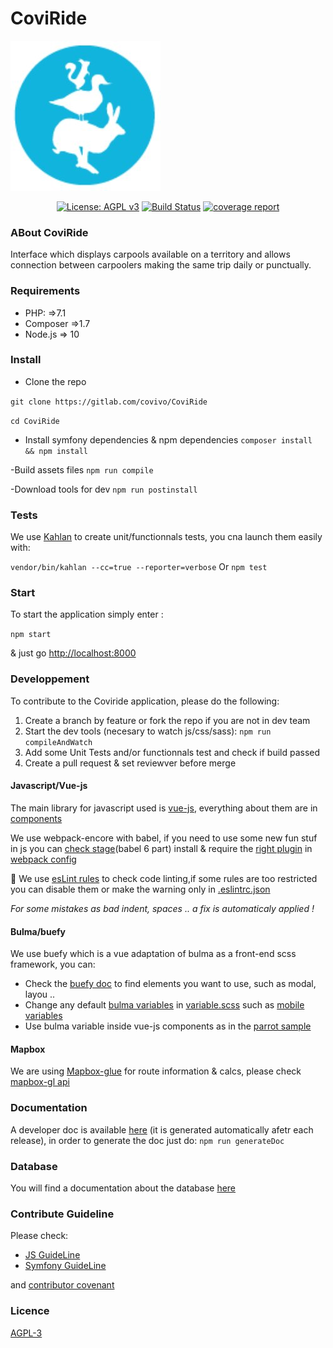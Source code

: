 CoviRide
=======

![Logo Coviride](logo.jpg)


<p align="center">
  <a href="https://www.gnu.org/licenses/agpl-3.0" ><img alt="License: AGPL v3" src="https://img.shields.io/badge/License-AGPL%20v3-blue.svg"/></a>
  <a href="https://gitlab.com/covivo/CoviRide/-/jobs"><img alt="Build Status" src="https://gitlab.com/covivo/CoviRide/badges/master/build.svg"></a>
  <a href="https://gitlab.com/covivo/CoviRide/commits/master"><img alt="coverage report" src="https://gitlab.com/covivo/CoviRide/badges/master/coverage.svg" /></a>
</p>

### ABout CoviRide

Interface which displays carpools available on a territory and allows connection between carpoolers making the same trip daily or punctually.


### Requirements

- PHP: =>7.1
- Composer =>1.7
- Node.js => 10


### Install

- Clone the repo

`git clone https://gitlab.com/covivo/CoviRide`

`cd CoviRide`

- Install symfony dependencies & npm dependencies
`composer install && npm install`

-Build assets files 
`npm run compile`

-Download tools for dev 
`npm run postinstall`



### Tests

We use [Kahlan](https://kahlan.github.io/docs/) to create unit/functionnals tests, you cna launch them easily with:

`vendor/bin/kahlan --cc=true --reporter=verbose`
Or
`npm test`


### Start

To start the application simply enter :

`npm start`

& just go [http://localhost:8000](http://localhost:8000) 


### Developpement

To contribute to the Coviride application, please do the following:

1. Create a branch by feature or fork the repo if you are not in dev team
2. Start the dev tools (necesary to watch js/css/sass):
	`npm run compileAndWatch`
3. Add some Unit Tests and/or functionnals test and check if build passed
4. Create a pull request & set reviewver before merge

#### Javascript/Vue-js

The main library for javascript used is [vue-js](https://fr.vuejs.org/index.html), everything about them are in [components](assets/js/components)

We use webpack-encore with babel, if you need to use some new fun stuf in js you can [check stage](http://kangax.github.io/compat-table/esnext/)(babel 6 part) install & require the [right plugin](https://babeljs.io/docs/en/6.26.3/plugins) in [webpack config](webpack.config.js)

💄 We use [esLint rules](https://eslint.org/docs/rules/) to check code linting,if some rules are too restricted you can disable them or make the warning only in [.eslintrc.json](.eslintrc.json)

*For some mistakes as bad indent, spaces .. a fix is automaticaly applied !*

#### Bulma/buefy

We use buefy which is a vue adaptation of bulma as a front-end scss framework, you can:

- Check the [buefy doc](https://buefy.github.io/documentation/layout) to find elements you want to use, such as modal, layou ..
- Change any default [bulma variables](https://bulma.io/documentation/customize/variables/) in [variable.scss](assets/css/_variables.scss) such as [mobile variables](https://bulma.io/documentation/overview/responsiveness/#variables)
- Use bulma variable inside vue-js components as in the [parrot sample](assets/js/components/Parrot.vue)


#### Mapbox

We are using [Mapbox-glue](https://www.npmjs.com/package/mapbox-gl-vue#setup) for route information & calcs, please check [mapbox-gl api](https://www.mapbox.com/mapbox-gl-js/api/)


### Documentation

A developer doc is available [here](https://covivo.gitlab.io/CoviRide/build/doc) (it is generated automatically afetr each release), in order to generate the doc just do:
`npm run generateDoc`


### Database

You will find a documentation about the database [here](https://covivo.gitlab.io/CoviRide/database/)





### Contribute Guideline

Please check:

- [JS GuideLine](https://github.com/airbnb/javascript#whitespace) 
- [Symfony GuideLine](https://symfony.com/doc/current/contributing/code/standards.html)

and [contributor covenant](https://www.contributor-covenant.org)


### Licence
[AGPL-3](https://www.gnu.org/licenses/agpl-3.0)
